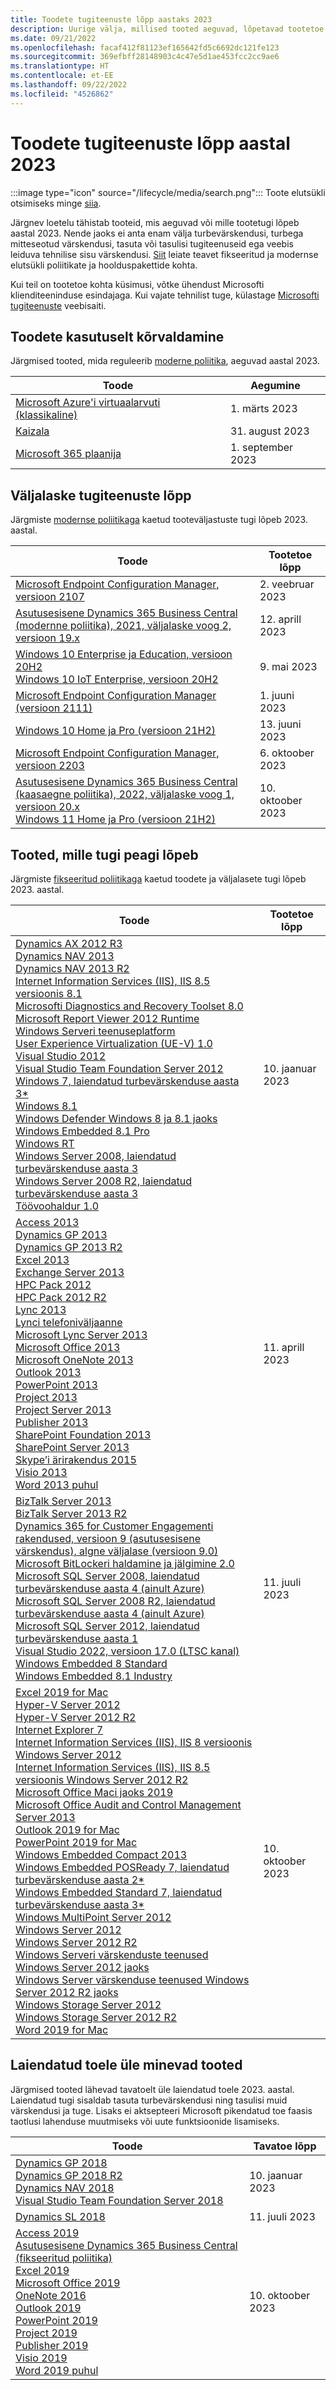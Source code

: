 ```yaml
---
title: Toodete tugiteenuste lõpp aastaks 2023
description: Uurige välja, millised tooted aeguvad, lõpetavad tootetoe või lähevad üle tavatoelt laiendatud toele aastal 2023.
ms.date: 09/21/2022
ms.openlocfilehash: facaf412f81123ef165642fd5c6692dc121fe123
ms.sourcegitcommit: 369efbff28148903c4c47e5d1ae453fcc2cc9ae6
ms.translationtype: HT
ms.contentlocale: et-EE
ms.lasthandoff: 09/22/2022
ms.locfileid: "4526862"
---
```

# <a name="products-ending-support-in-2023"></a>Toodete tugiteenuste lõpp aastal 2023

:::image type="icon" source="/lifecycle/media/search.png":::
Toote elutsükli otsimiseks minge [siia](/lifecycle/products/).

Järgnev loetelu tähistab tooteid, mis aeguvad või mille tootetugi lõpeb aastal 2023. Nende jaoks ei anta enam välja turbevärskendusi, turbega mitteseotud värskendusi, tasuta või tasulisi tugiteenuseid ega veebis leiduva tehnilise sisu värskendusi. [Siit](/lifecycle/overview/product-end-of-support-overview) leiate teavet fikseeritud ja modernse elutsükli poliitikate ja hoolduspakettide kohta.

Kui teil on tootetoe kohta küsimusi, võtke ühendust Microsofti klienditeeninduse esindajaga. Kui vajate tehnilist tuge, külastage [Microsofti tugiteenuste](https://support.microsoft.com/contactus/?ws=support) veebisaiti.

## <a name="product-retirements"></a>Toodete kasutuselt kõrvaldamine

Järgmised tooted, mida reguleerib [moderne poliitika](/lifecycle/policies/modern), aeguvad aastal 2023.

| Toode | Aegumine |
| --- | --- |
| [Microsoft Azure'i virtuaalarvuti (klassikaline)](/lifecycle/products/microsoft-azure-virtual-machine-classic?branch=live)<br> | 1. märts 2023 |
| [Kaizala](/lifecycle/products/kaizala?branch=live)<br> | 31. august 2023 |
| [Microsoft 365 plaanija](/lifecycle/products/scheduler-for-microsoft-365?branch=live)<br> | 1. september 2023 |


## <a name="release-end-of-servicing"></a>Väljalaske tugiteenuste lõpp

Järgmiste [modernse poliitikaga](/lifecycle/policies/modern) kaetud tooteväljastuste tugi lõpeb 2023. aastal.

| Toode | Tootetoe lõpp |
| --- | --- |
| [Microsoft Endpoint Configuration Manager, versioon 2107](/lifecycle/products/microsoft-endpoint-configuration-manager?branch=live)<br> | 2. veebruar 2023 |
| [Asutusesisene Dynamics 365 Business Central (modernne poliitika), 2021, väljalaske voog 2, versioon 19.x](/lifecycle/products/dynamics-365-business-central-onpremises-modern-policy?branch=live)<br> | 12. aprill 2023 |
| [Windows 10 Enterprise ja Education, versioon 20H2](/lifecycle/products/windows-10-enterprise-and-education?branch=live)<br>[Windows 10 IoT Enterprise, versioon 20H2](/lifecycle/products/windows-10-iot-enterprise?branch=live)<br> | 9. mai 2023 |
| [Microsoft Endpoint Configuration Manager (versioon 2111)](/lifecycle/products/microsoft-endpoint-configuration-manager?branch=live)<br> | 1. juuni 2023 |
| [Windows 10 Home ja Pro (versioon 21H2)](/lifecycle/products/windows-10-home-and-pro?branch=live)<br> | 13. juuni 2023 |
| [Microsoft Endpoint Configuration Manager, versioon 2203](/lifecycle/products/microsoft-endpoint-configuration-manager?branch=live)<br> | 6. oktoober 2023 |
| [Asutusesisene Dynamics 365 Business Central (kaasaegne poliitika), 2022, väljalaske voog 1, versioon 20.x](/lifecycle/products/dynamics-365-business-central-onpremises-modern-policy?branch=live)<br>[Windows 11 Home ja Pro (versioon 21H2)](/lifecycle/products/windows-11-home-and-pro?branch=live)<br> | 10. oktoober 2023 |


## <a name="products-reaching-end-of-support"></a>Tooted, mille tugi peagi lõpeb

Järgmiste [fikseeritud poliitikaga](/lifecycle/policies/fixed) kaetud toodete ja väljalasete tugi lõpeb 2023. aastal.

| Toode | Tootetoe lõpp |
| --- | --- |
| [Dynamics AX 2012 R3](/lifecycle/products/dynamics-ax-2012-r3?branch=live)<br>[Dynamics NAV 2013](/lifecycle/products/dynamics-nav-2013?branch=live)<br>[Dynamics NAV 2013 R2](/lifecycle/products/dynamics-nav-2013-r2?branch=live)<br>[Internet Information Services (IIS), IIS 8.5 versioonis 8.1](/lifecycle/products/internet-information-services-iis?branch=live)<br>[Microsofti Diagnostics and Recovery Toolset 8.0](/lifecycle/products/microsoft-diagnostics-and-recovery-toolset-80?branch=live)<br>[Microsoft Report Viewer 2012 Runtime](/lifecycle/products/microsoft-report-viewer-2012-runtime?branch=live)<br>[Windows Serveri teenuseplatform](/lifecycle/products/service-bus-for-windows-server?branch=live)<br>[User Experience Virtualization (UE-V) 1.0](/lifecycle/products/user-experience-virtualization-uev-10?branch=live)<br>[Visual Studio 2012](/lifecycle/products/visual-studio-2012?branch=live)<br>[Visual Studio Team Foundation Server 2012](/lifecycle/products/visual-studio-team-foundation-server-2012?branch=live)<br>[Windows 7, laiendatud turbevärskenduse aasta 3*](/lifecycle/products/windows-7?branch=live)<br>[Windows 8.1](/lifecycle/products/windows-81?branch=live)<br>[Windows Defender Windows 8 ja 8.1 jaoks](/lifecycle/products/windows-defender-for-windows-8-and-81?branch=live)<br>[Windows Embedded 8.1 Pro](/lifecycle/products/windows-embedded-81-pro?branch=live)<br>[Windows RT](/lifecycle/products/windows-rt?branch=live)<br>[Windows Server 2008, laiendatud turbevärskenduse aasta 3](/lifecycle/products/windows-server-2008?branch=live)<br>[Windows Server 2008 R2, laiendatud turbevärskenduse aasta 3](/lifecycle/products/windows-server-2008-r2?branch=live)<br>[Töövoohaldur 1.0](/lifecycle/products/workflow-manager-10?branch=live)<br> | 10. jaanuar 2023 |
| [Access 2013](/lifecycle/products/access-2013?branch=live)<br>[Dynamics GP 2013](/lifecycle/products/dynamics-gp-2013?branch=live)<br>[Dynamics GP 2013 R2](/lifecycle/products/dynamics-gp-2013-r2?branch=live)<br>[Excel 2013](/lifecycle/products/excel-2013?branch=live)<br>[Exchange Server 2013](/lifecycle/products/exchange-server-2013?branch=live)<br>[HPC Pack 2012](/lifecycle/products/hpc-pack-2012?branch=live)<br>[HPC Pack 2012 R2](/lifecycle/products/hpc-pack-2012-r2?branch=live)<br>[Lync 2013](/lifecycle/products/microsoft-lync-2013?branch=live)<br>[Lynci telefoniväljaanne](/lifecycle/products/microsoft-lync-phone-edition?branch=live)<br>[Microsoft Lync Server 2013](/lifecycle/products/microsoft-lync-server-2013?branch=live)<br>[Microsoft Office 2013](/lifecycle/products/microsoft-office-2013?branch=live)<br>[Microsoft OneNote 2013](/lifecycle/products/microsoft-onenote-2013?branch=live)<br>[Outlook 2013](/lifecycle/products/outlook-2013?branch=live)<br>[PowerPoint 2013](/lifecycle/products/powerpoint-2013?branch=live)<br>[Project 2013](/lifecycle/products/project-2013?branch=live)<br>[Project Server 2013](/lifecycle/products/project-server-2013?branch=live)<br>[Publisher 2013](/lifecycle/products/publisher-2013?branch=live)<br>[SharePoint Foundation 2013](/lifecycle/products/sharepoint-foundation-2013?branch=live)<br>[SharePoint Server 2013](/lifecycle/products/sharepoint-server-2013?branch=live)<br>[Skype’i ärirakendus 2015](/lifecycle/products/skype-for-business-2015?branch=live)<br>[Visio 2013](/lifecycle/products/visio-2013?branch=live)<br>[Word 2013 puhul](/lifecycle/products/word-2013?branch=live)<br> | 11. aprill 2023 |
| [BizTalk Server 2013](/lifecycle/products/biztalk-server-2013?branch=live)<br>[BizTalk Server 2013 R2](/lifecycle/products/biztalk-server-2013-r2?branch=live)<br>[Dynamics 365 for Customer Engagementi rakendused, versioon 9 (asutusesisene värskendus), algne väljalase (versioon 9.0)](/lifecycle/products/dynamics-365-for-customer-engagement-apps-version-9-onpremises-update?branch=live)<br>[Microsoft BitLockeri haldamine ja jälgimine 2.0](/lifecycle/products/microsoft-bitlocker-administration-and-monitoring-20?branch=live)<br>[Microsoft SQL Server 2008, laiendatud turbevärskenduse aasta 4 (ainult Azure)](/lifecycle/products/microsoft-sql-server-2008?branch=live)<br>[Microsoft SQL Server 2008 R2, laiendatud turbevärskenduse aasta 4 (ainult Azure)](/lifecycle/products/microsoft-sql-server-2008-r2?branch=live)<br>[Microsoft SQL Server 2012, laiendatud turbevärskenduse aasta 1](/lifecycle/products/microsoft-sql-server-2012?branch=live)<br>[Visual Studio 2022, versioon 17.0 (LTSC kanal)](/lifecycle/products/visual-studio-2022?branch=live)<br>[Windows Embedded 8 Standard](/lifecycle/products/windows-embedded-8-standard?branch=live)<br>[Windows Embedded 8.1 Industry](/lifecycle/products/windows-embedded-81-industry?branch=live)<br> | 11. juuli 2023 |
| [Excel 2019 for Mac](/lifecycle/products/excel-2019-for-mac?branch=live)<br>[Hyper-V Server 2012](/lifecycle/products/hyperv-server-2012?branch=live)<br>[Hyper-V Server 2012 R2](/lifecycle/products/hyperv-server-2012-r2?branch=live)<br>[Internet Explorer 7](/lifecycle/products/internet-explorer-7?branch=live)<br>[Internet Information Services (IIS), IIS 8 versioonis Windows Server 2012](/lifecycle/products/internet-information-services-iis?branch=live)<br>[Internet Information Services (IIS), IIS 8.5 versioonis Windows Server 2012 R2](/lifecycle/products/internet-information-services-iis?branch=live)<br>[Microsoft Office Maci jaoks 2019](/lifecycle/products/microsoft-office-2019-for-mac?branch=live)<br>[Microsoft Office Audit and Control Management Server 2013](/lifecycle/products/microsoft-office-audit-and-control-management-server-2013?branch=live)<br>[Outlook 2019 for Mac](/lifecycle/products/outlook-2019-for-mac?branch=live)<br>[PowerPoint 2019 for Mac](/lifecycle/products/powerpoint-2019-for-mac?branch=live)<br>[Windows Embedded Compact 2013](/lifecycle/products/windows-embedded-compact-2013?branch=live)<br>[Windows Embedded POSReady 7, laiendatud turbevärskenduse aasta 2*](/lifecycle/products/windows-embedded-posready-7?branch=live)<br>[Windows Embedded Standard 7, laiendatud turbevärskenduse aasta 3*](/lifecycle/products/windows-embedded-standard-7?branch=live)<br>[Windows MultiPoint Server 2012](/lifecycle/products/windows-multipoint-server-2012?branch=live)<br>[Windows Server 2012](/lifecycle/products/windows-server-2012?branch=live)<br>[Windows Server 2012 R2](/lifecycle/products/windows-server-2012-r2?branch=live)<br>[Windows Serveri värskenduste teenused Windows Server 2012 jaoks](/lifecycle/products/windows-server-update-services-for-windows-server-2012?branch=live)<br>[Windows Server värskenduse teenused Windows Server 2012 R2 jaoks](/lifecycle/products/windows-server-update-services-for-windows-server-2012-r2?branch=live)<br>[Windows Storage Server 2012](/lifecycle/products/windows-storage-server-2012?branch=live)<br>[Windows Storage Server 2012 R2](/lifecycle/products/windows-storage-server-2012-r2?branch=live)<br>[Word 2019 for Mac](/lifecycle/products/word-2019-for-mac?branch=live)<br> | 10. oktoober 2023 |


## <a name="products-moving-to-extended-support"></a>Laiendatud toele üle minevad tooted

Järgmised tooted lähevad tavatoelt üle laiendatud toele 2023. aastal. Laiendatud tugi sisaldab tasuta turbevärskendusi ning tasulisi muid värskendusi ja tuge. Lisaks ei aktsepteeri Microsoft pikendatud toe faasis taotlusi lahenduse muutmiseks või uute funktsioonide lisamiseks.

| Toode | Tavatoe lõpp |
| --- | --- |
| [Dynamics GP 2018](/lifecycle/products/dynamics-gp-2018?branch=live)<br>[Dynamics GP 2018 R2](/lifecycle/products/dynamics-gp-2018-r2?branch=live)<br>[Dynamics NAV 2018](/lifecycle/products/dynamics-nav-2018?branch=live)<br>[Visual Studio Team Foundation Server 2018](/lifecycle/products/visual-studio-team-foundation-server-2018?branch=live)<br> | 10. jaanuar 2023 |
| [Dynamics SL 2018](/lifecycle/products/dynamics-sl-2018?branch=live)<br> | 11. juuli 2023 |
| [Access 2019](/lifecycle/products/access-2019?branch=live)<br>[Asutusesisene Dynamics 365 Business Central (fikseeritud poliitika)](/lifecycle/products/dynamics-365-business-central-onpremises-fixed-policy?branch=live)<br>[Excel 2019](/lifecycle/products/excel-2019?branch=live)<br>[Microsoft Office 2019](/lifecycle/products/microsoft-office-2019?branch=live)<br>[OneNote 2016](/lifecycle/products/onenote-2016?branch=live)<br>[Outlook 2019](/lifecycle/products/outlook-2019?branch=live)<br>[PowerPoint 2019](/lifecycle/products/powerpoint-2019?branch=live)<br>[Project 2019](/lifecycle/products/project-2019?branch=live)<br>[Publisher 2019](/lifecycle/products/publisher-2019?branch=live)<br>[Visio 2019](/lifecycle/products/visio-2019?branch=live)<br>[Word 2019 puhul](/lifecycle/products/word-2019?branch=live)<br> | 10. oktoober 2023 |
